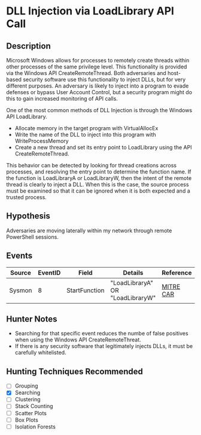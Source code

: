 # DLL Injection via LoadLibrary API Call
## Description
Microsoft Windows allows for processes to remotely create threads within other processes of the same privilege level. This functionality is provided via the Windows API CreateRemoteThread. Both adversaries and host-based security software use this functionality to inject DLLs, but for very different purposes. An adversary is likely to inject into a program to evade defenses or bypass User Account Control, but a security program might do this to gain increased monitoring of API calls. 

One of the most common methods of DLL Injection is through the Windows API LoadLibrary.
* Allocate memory in the target program with VirtualAllocEx
* Write the name of the DLL to inject into this program with WriteProcessMemory
* Create a new thread and set its entry point to LoadLibrary using the API CreateRemoteThread.

This behavior can be detected by looking for thread creations across processes, and resolving the entry point to determine the function name. If the function is LoadLibraryA or LoadLibraryW, then the intent of the remote thread is clearly to inject a DLL. When this is the case, the source process must be examined so that it can be ignored when it is both expected and a trusted process.


## Hypothesis
Adversaries are moving laterally within my network through remote PowerShell sessions. 


## Events

| Source | EventID | Field | Details | Reference | 
|--------|---------|-------|---------|-----------| 
| Sysmon | 8 | StartFunction | "LoadLibraryA" OR "LoadLibraryW" | [MITRE CAR](https://car.mitre.org/wiki/CAR-2013-10-002) |


## Hunter Notes
* Searching for that specific event reduces the numbe of false positives when using the Windows API CreateRemoteThreat.
* If there is any security software that legitimately injects DLLs, it must be carefully whitelisted.


## Hunting Techniques Recommended

- [ ] Grouping
- [x] Searching
- [ ] Clustering
- [ ] Stack Counting
- [ ] Scatter Plots
- [ ] Box Plots
- [ ] Isolation Forests

